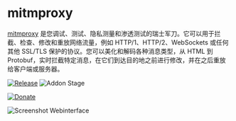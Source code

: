 # mitmproxy

[mitmproxy](https://mitmproxy.org/) 是您调试、测试、隐私测量和渗透测试的瑞士军刀。它可以用于拦截、检查、修改和重放网络流量，例如 HTTP/1、HTTP/2、WebSockets 或任何其他 SSL/TLS 保护的协议。您可以美化和解码各种消息类型，从 HTML 到 Protobuf，实时拦截特定消息，在它们到达目的地之前进行修改，并在之后重放给客户端或服务器。

[![Release][release-badge]][release]
![Addon Stage][stage-badge]

[![Donate][donation-badge]][donation-url]

![Screenshot Webinterface](https://mitmproxy.org/mitmweb.png)


[stage-badge]: https://img.shields.io/badge/Addon%20stage-deprecated-lightgrey.svg

[release-badge]: https://img.shields.io/badge/version-v1.2.0-blue.svg
[release]: https://github.com/Poeschl-HomeAssistant-Addons/mitmproxy/tree/v1.2.0

[donation-badge]: https://img.shields.io/badge/Buy%20me%20a%20coffee-%23d32f2f?logo=buy-me-a-coffee&style=for-the-badge&logoColor=white
[donation-url]: https://www.buymeacoffee.com/Poeschl